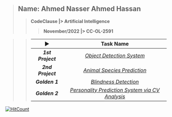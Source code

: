 > ## **Name: Ahmed Nasser Ahmed Hassan**
>> **CodeClause |> Artificial Intelligence**
>>> **November/2022 |> CC-OL-2591**

>> | **▶️** | **Task Name** |
>> | :-: | :-: |
>> | ***1st Project*** | <a href="Task1-Object Detection System">*Object Detection System*</a> |
>> | ***2nd Project*** | <a href="Task2-Animal Species Prediction">*Animal Species Prediction*</a> |
>> | ***Golden 1*** | <a href="Task3-Blindness Detection">*Blindness Detection*</a> |
>> | ***Golden 2*** | <a href="Task4-Personality Prediction System via CV Analysis">*Personality Prediction System via CV Analysis*</a> |

[![HitCount](https://hits.dwyl.com/AhmedNasser1601/CC-NOV-Artificial_Intelligence.svg?style=flat-square)](http://hits.dwyl.com/AhmedNasser1601/CC-NOV-Artificial_Intelligence)

